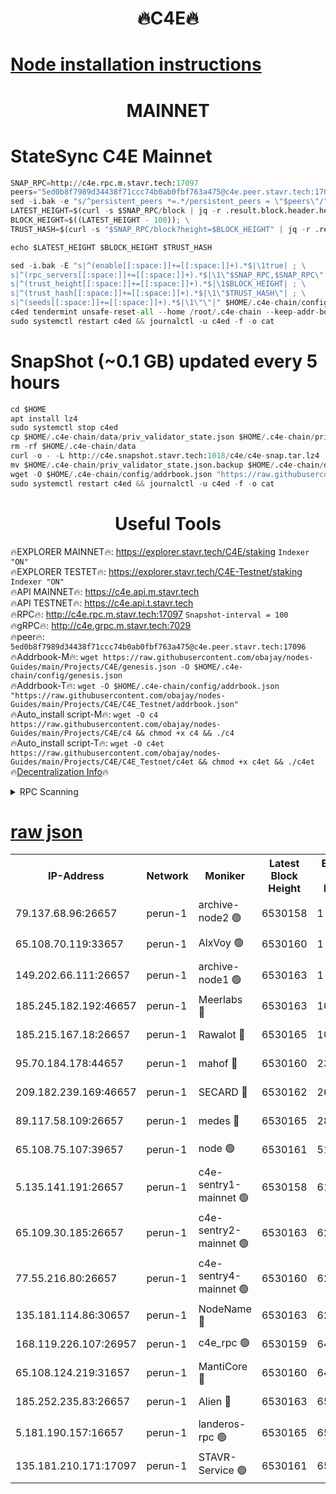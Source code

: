 <h1 align="center"> 🔥C4E🔥</h1>

[Node installation instructions](https://github.com/obajay/nodes-Guides/tree/main/Projects/C4E)
=

<h1 align="center"> MAINNET</h1>

# StateSync C4E Mainnet
```python
SNAP_RPC=http://c4e.rpc.m.stavr.tech:17097
peers="5ed0b8f7989d34438f71ccc74b0ab0fbf763a475@c4e.peer.stavr.tech:17096"
sed -i.bak -e "s/^persistent_peers *=.*/persistent_peers = \"$peers\"/" $HOME/.c4e-chain/config/config.toml
LATEST_HEIGHT=$(curl -s $SNAP_RPC/block | jq -r .result.block.header.height); \
BLOCK_HEIGHT=$((LATEST_HEIGHT - 100)); \
TRUST_HASH=$(curl -s "$SNAP_RPC/block?height=$BLOCK_HEIGHT" | jq -r .result.block_id.hash)

echo $LATEST_HEIGHT $BLOCK_HEIGHT $TRUST_HASH

sed -i.bak -E "s|^(enable[[:space:]]+=[[:space:]]+).*$|\1true| ; \
s|^(rpc_servers[[:space:]]+=[[:space:]]+).*$|\1\"$SNAP_RPC,$SNAP_RPC\"| ; \
s|^(trust_height[[:space:]]+=[[:space:]]+).*$|\1$BLOCK_HEIGHT| ; \
s|^(trust_hash[[:space:]]+=[[:space:]]+).*$|\1\"$TRUST_HASH\"| ; \
s|^(seeds[[:space:]]+=[[:space:]]+).*$|\1\"\"|" $HOME/.c4e-chain/config/config.toml
c4ed tendermint unsafe-reset-all --home /root/.c4e-chain --keep-addr-book
sudo systemctl restart c4ed && journalctl -u c4ed -f -o cat
```
# SnapShot (~0.1 GB) updated every 5 hours
```python
cd $HOME
apt install lz4
sudo systemctl stop c4ed
cp $HOME/.c4e-chain/data/priv_validator_state.json $HOME/.c4e-chain/priv_validator_state.json.backup
rm -rf $HOME/.c4e-chain/data
curl -o - -L http://c4e.snapshot.stavr.tech:1018/c4e/c4e-snap.tar.lz4 | lz4 -c -d - | tar -x -C $HOME/.c4e-chain --strip-components 2
mv $HOME/.c4e-chain/priv_validator_state.json.backup $HOME/.c4e-chain/data/priv_validator_state.json
wget -O $HOME/.c4e-chain/config/addrbook.json "https://raw.githubusercontent.com/obajay/nodes-Guides/main/Projects/C4E/addrbook.json"
sudo systemctl restart c4ed && journalctl -u c4ed -f -o cat
```
 <h1 align="center"> Useful Tools</h1>

🔥EXPLORER MAINNET🔥:  https://explorer.stavr.tech/C4E/staking            `Indexer "ON"` \
🔥EXPLORER TESTET🔥:   https://explorer.stavr.tech/C4E-Testnet/staking     `Indexer "ON"` \
🔥API MAINNET🔥:       https://c4e.api.m.stavr.tech \
🔥API TESTNET🔥:       https://c4e.api.t.stavr.tech \
🔥RPC🔥:               http://c4e.rpc.m.stavr.tech:17097                  `Snapshot-interval = 100` \
🔥gRPC🔥:              http://c4e.grpc.m.stavr.tech:7029 \
🔥peer🔥:              `5ed0b8f7989d34438f71ccc74b0ab0fbf763a475@c4e.peer.stavr.tech:17096` \
🔥Addrbook-M🔥:    ```wget https://raw.githubusercontent.com/obajay/nodes-Guides/main/Projects/C4E/genesis.json -O $HOME/.c4e-chain/config/genesis.json``` \
🔥Addrbook-T🔥:    ```wget -O $HOME/.c4e-chain/config/addrbook.json "https://raw.githubusercontent.com/obajay/nodes-Guides/main/Projects/C4E/C4E_Testnet/addrbook.json"``` \
🔥Auto_install script-M🔥: ```wget -O c4 https://raw.githubusercontent.com/obajay/nodes-Guides/main/Projects/C4E/c4 && chmod +x c4 && ./c4``` \
🔥Auto_install script-T🔥: ```wget -O c4et https://raw.githubusercontent.com/obajay/nodes-Guides/main/Projects/C4E/C4E_Testnet/c4et && chmod +x c4et && ./c4et``` \
🔥[Decentralization Info](https://github.com/obajay/StateSync-snapshots/tree/main/Projects/C4E/Decentralization)🔥




<details>
<summary>RPC Scanning</summary>

<h2 align="center"> We scan nodes in real time every 4 hours. And we provide the final result of RPC endpoints.
We cannot influence the operation of these nodes in any way. </h2>


```python
If Voting Power is higher than 0 --> then the Node is a validator of the network and may be subject to attack and be a potential threat to the chain.
```
```python
We marked such validators with a red symbol
```

</details>

[raw json](https://rpc-check.c4e.stavr.tech/c4e/rpc-c4e-result.json)
=



<table><tr><th>IP-Address</th><th>Network</th><th>Moniker</th><th>Latest Block Height</th><th>Earliest Block Height</th><th>Catching Up</th><th>Tx Index</th><th>Voting Power</th><th>Scan Time</th></tr><tr><td>79.137.68.96:26657</td><td>perun-1</td><td>archive-node2 🟢</td><td>6530158</td><td>1</td><td>False</td><td>on</td><td>0</td><td>2023-12-31T17:18:54.858009547UTC</td></tr><tr><td>65.108.70.119:33657</td><td>perun-1</td><td>AlxVoy 🟢</td><td>6530160</td><td>1</td><td>False</td><td>on</td><td>0</td><td>2023-12-31T17:19:09.077079992UTC</td></tr><tr><td>149.202.66.111:26657</td><td>perun-1</td><td>archive-node1 🟢</td><td>6530163</td><td>1</td><td>False</td><td>on</td><td>0</td><td>2023-12-31T17:19:24.661696070UTC</td></tr><tr><td>185.245.182.192:46657</td><td>perun-1</td><td>Meerlabs 🔴</td><td>6530163</td><td>1051501</td><td>False</td><td>on</td><td>493550</td><td>2023-12-31T17:19:28.377611802UTC</td></tr><tr><td>185.215.167.18:26657</td><td>perun-1</td><td>Rawalot 🔴</td><td>6530165</td><td>1090501</td><td>False</td><td>on</td><td>579034</td><td>2023-12-31T17:19:40.068579148UTC</td></tr><tr><td>95.70.184.178:44657</td><td>perun-1</td><td>mahof 🔴</td><td>6530160</td><td>2342001</td><td>False</td><td>off</td><td>1357006</td><td>2023-12-31T17:19:08.387727775UTC</td></tr><tr><td>209.182.239.169:46657</td><td>perun-1</td><td>SECARD 🔴</td><td>6530162</td><td>2616101</td><td>False</td><td>off</td><td>675729</td><td>2023-12-31T17:19:22.346992608UTC</td></tr><tr><td>89.117.58.109:26657</td><td>perun-1</td><td>medes 🔴</td><td>6530165</td><td>2826001</td><td>False</td><td>off</td><td>471345</td><td>2023-12-31T17:19:35.155332479UTC</td></tr><tr><td>65.108.75.107:39657</td><td>perun-1</td><td>node 🟢</td><td>6530161</td><td>5198801</td><td>False</td><td>on</td><td>0</td><td>2023-12-31T17:19:11.566828968UTC</td></tr><tr><td>5.135.141.191:26657</td><td>perun-1</td><td>c4e-sentry1-mainnet 🟢</td><td>6530158</td><td>6198001</td><td>False</td><td>on</td><td>0</td><td>2023-12-31T17:18:54.537734926UTC</td></tr><tr><td>65.109.30.185:26657</td><td>perun-1</td><td>c4e-sentry2-mainnet 🟢</td><td>6530163</td><td>6238301</td><td>False</td><td>on</td><td>0</td><td>2023-12-31T17:19:28.001656486UTC</td></tr><tr><td>77.55.216.80:26657</td><td>perun-1</td><td>c4e-sentry4-mainnet 🟢</td><td>6530160</td><td>6241001</td><td>False</td><td>on</td><td>0</td><td>2023-12-31T17:19:08.758722160UTC</td></tr><tr><td>135.181.114.86:30657</td><td>perun-1</td><td>NodeName 🔴</td><td>6530163</td><td>6284301</td><td>False</td><td>off</td><td>333717</td><td>2023-12-31T17:19:25.022552747UTC</td></tr><tr><td>168.119.226.107:26957</td><td>perun-1</td><td>c4e_rpc 🟢</td><td>6530159</td><td>6430159</td><td>False</td><td>on</td><td>0</td><td>2023-12-31T17:19:01.345577284UTC</td></tr><tr><td>65.108.124.219:31657</td><td>perun-1</td><td>MantiCore 🔴</td><td>6530160</td><td>6430160</td><td>False</td><td>off</td><td>837844</td><td>2023-12-31T17:19:07.899637453UTC</td></tr><tr><td>185.252.235.83:26657</td><td>perun-1</td><td>Alien 🔴</td><td>6530163</td><td>6502501</td><td>False</td><td>on</td><td>380508</td><td>2023-12-31T17:19:25.537236474UTC</td></tr><tr><td>5.181.190.157:16657</td><td>perun-1</td><td>landeros-rpc 🟢</td><td>6530165</td><td>6522001</td><td>False</td><td>on</td><td>0</td><td>2023-12-31T17:19:39.639685839UTC</td></tr><tr><td>135.181.210.171:17097</td><td>perun-1</td><td>STAVR-Service 🟢</td><td>6530161</td><td>6528901</td><td>False</td><td>on</td><td>0</td><td>2023-12-31T17:19:13.911213900UTC</td></tr></table>
